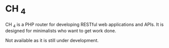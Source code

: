 # CH <sub>4</sub>

CH <sub>4</sub> is a PHP router for developing RESTful web applications and APIs. It is designed for minimalists who want to get work done.

Not available as it is still under development.